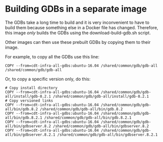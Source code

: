 Building GDBs in a separate image
=================================

The GDBs take a long time to build and it is very inconvenient to have to build them
because something else in a Docker file has changed. Therefore, this image *only*
builds the GDBs using the download-build-gdb.sh script.

Other images can then use these prebuilt GDBs by copying them to their image.

For example, to copy all the GDBs use this line:

```
COPY --from=cdt-infra-all-gdbs:ubuntu-16.04 /shared/common/gdb/gdb-all /shared/common/gdb/gdb-all
```

Or, to copy a specific version only, do this:

```
# Copy install directory
COPY --from=cdt-infra-all-gdbs:ubuntu-16.04 /shared/common/gdb/gdb-all/install/gdb-8.2.1 /shared/common/gdb/gdb-all/install/gdb-8.2.1
# Copy versioned links
COPY --from=cdt-infra-all-gdbs:ubuntu-16.04 /shared/common/gdb/gdb-all/bin/gdb.8.2 /shared/common/gdb/gdb-all/bin/gdb.8.2
COPY --from=cdt-infra-all-gdbs:ubuntu-16.04 /shared/common/gdb/gdb-all/bin/gdb.8.2.1 /shared/common/gdb/gdb-all/bin/gdb.8.2.1
COPY --from=cdt-infra-all-gdbs:ubuntu-16.04 /shared/common/gdb/gdb-all/bin/gdbserver.8.2 /shared/common/gdb/gdb-all/bin/gdbserver.8.2
COPY --from=cdt-infra-all-gdbs:ubuntu-16.04 /shared/common/gdb/gdb-all/bin/gdbserver.8.2.1 /shared/common/gdb/gdb-all/bin/gdbserver.8.2.1
```
